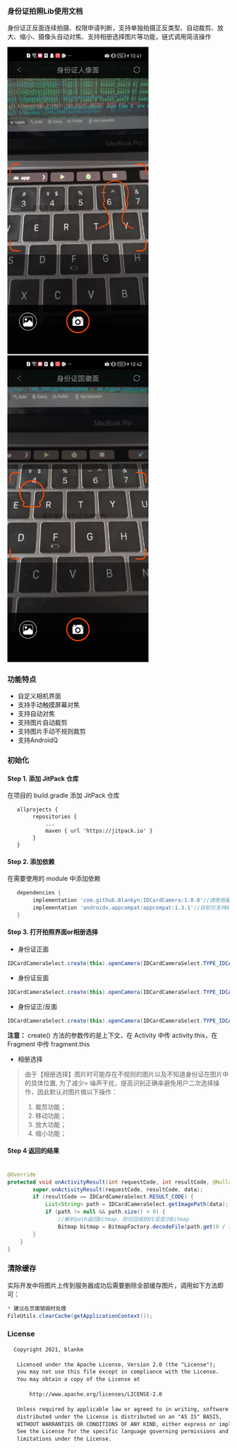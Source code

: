 ### 身份证拍照Lib使用文档

身份证正反面连续拍摄、权限申请判断，支持单独拍摄正反类型、自动裁剪、放大、缩小、摄像头自动对焦、支持相册选择图片等功能，链式调用简洁操作


<img src="img/front.png" width="320px" />  <img src="img/back.png" width="320px" />



### 功能特点

- 自定义相机界面
- 支持手动触摸屏幕对焦
- 支持自动对焦
- 支持图片自动裁剪
- 支持图片手动不规则裁剪
- 支持AndroidQ



### 初始化

#### Step 1. 添加 JitPack 仓库

在项目的 build.gradle 添加 JitPack 仓库

```	grade
   allprojects {
		repositories {
			...
			maven { url 'https://jitpack.io' }
		}
   }
```

#### Step 2. 添加依赖

在需要使用的 module 中添加依赖

``` gradle
   dependencies {
        implementation 'com.github.Blankyn:IDCardCamera:1.0.0'//请使用最新版本
        implementation 'androidx.appcompat:appcompat:1.3.1'//目前仅支持AndroidX
   }
```

#### Step 3. 打开拍照界面or相册选择

- 身份证正面

```java
IDCardCameraSelect.create(this).openCamera(IDCardCameraSelect.TYPE_IDCARD_FRONT);
```

- 身份证反面

```java
IDCardCameraSelect.create(this).openCamera(IDCardCameraSelect.TYPE_IDCARD_BACK);
```

- 身份证正/反面

```java
IDCardCameraSelect.create(this).openCamera(IDCardCameraSelect.TYPE_IDCARD_All);
```

**注意：** create() 方法的参数传的是上下文，在 Activity 中传 activity.this，在 Fragment 中传 fragment.this

- 相册选择

> 由于【相册选择】图片时可能存在不规则的图片以及不知道身份证在图片中的具体位置, 为了减少>   噪声干扰，提高识别正确率避免用户二次选择操作，因此默认对图片做以下操作：
> 1. 裁剪功能；
> 2. 移动功能；
> 3. 放大功能；
> 4. 缩小功能；



#### Step 4 返回的结果

```java

@Override
protected void onActivityResult(int requestCode, int resultCode, @Nullable Intent data) {
        super.onActivityResult(requestCode, resultCode, data);
        if (resultCode == IDCardCameraSelect.RESULT_CODE) {
            List<String> path = IDCardCameraSelect.getImagePath(data);
            if (path != null && path.size() > 0) {
            	//解析path返回bitmap，则可回调到UI层显示Bitmap
                Bitmap bitmap = BitmapFactory.decodeFile(path.get(0 / 1));
    	}
	}
}
```



### 清除缓存

实际开发中将图片上传到服务器成功后需要删除全部缓存图片，调用如下方法即可：

```java
* 建议在页面销毁时处理
FileUtils.clearCache(getApplicationContext());
```



### License

```xml
  Copyright 2021, blankm

   Licensed under the Apache License, Version 2.0 (the "License");
   you may not use this file except in compliance with the License.
   You may obtain a copy of the License at

       http://www.apache.org/licenses/LICENSE-2.0

   Unless required by applicable law or agreed to in writing, software
   distributed under the License is distributed on an "AS IS" BASIS,
   WITHOUT WARRANTIES OR CONDITIONS OF ANY KIND, either express or implied.
   See the License for the specific language governing permissions and
   limitations under the License.
```


